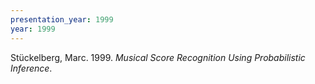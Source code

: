 ```yaml
---
presentation_year: 1999
year: 1999
---
```


Stückelberg, Marc. 1999. <i>Musical Score Recognition Using Probabilistic Inference</i>.